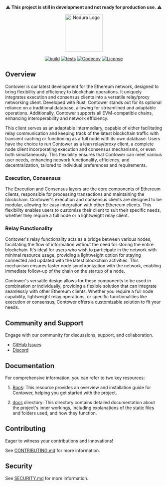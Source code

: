 <div align="center">

⚠️ **This project is still in development and not ready for production use.** ⚠️

<picture>
    <source media="(prefers-color-scheme: dark)" srcset="https://raw.githubusercontent.com/nodura/contower/stable/assets/contower-repo-banner-white.png">
    <img alt="Nodura Logo" src="https://raw.githubusercontent.com/nodura/contower/stable/assets/contower-repo-banner-black.png" width="auto" height="120">
</picture>

[![build](https://github.com/nodura/contower/actions/workflows/build.yml/badge.svg)](https://github.com/nodura/contower/actions/workflows/build.yml)
[![tests](https://github.com/nodura/contower/actions/workflows/tests.yml/badge.svg)](https://github.com/nodura/contower/actions/workflows/tests.yml)
[![Codecov](https://img.shields.io/codecov/c/github/nodura/contower?token=JT1850HR9J)](https://app.codecov.io/gh/nodura/contower)
[![License](https://img.shields.io/badge/License-Apache_2.0-blue.svg)](https://opensource.org/licenses/Apache-2.0)

</div>

## Overview

Contower is our latest development for the Ethereum network, designed to bring flexibility and efficiency to blockchain operations. It uniquely integrates execution and consensus clients into a versatile relay/proxy networking client. Developed with Rust, Contower stands out for its optional reliance on a traditional database, allowing for streamlined and adaptable operations. Additionally, Contower supports all EVM-compatible chains, enhancing interoperability and network efficiency.

This client serves as an adaptable intermediary, capable of either facilitating relay communication and keeping track of the latest blockchain traffic with transient caching or functioning as a full node with its own database. Users have the choice to run Contower as a lean relay/proxy client, a complete node client incorporating execution and consensus mechanisms, or even both simultaneously. This flexibility ensures that Contower can meet various user needs, enhancing network functionality, efficiency, and decentralization, tailored to individual preferences and requirements.

### Execution, Consensus

The Execution and Consensus layers are the core components of Ethereum clients, responsible for processing transactions and maintaining the blockchain. Contower's execution and consensus clients are designed to be modular, allowing for easy integration with other Ethereum clients. This flexibility enables users to customize their client to suit their specific needs, whether they require a full node or a lightweight relay client.

### Relay Functionality

Contower's relay functionality acts as a bridge between various nodes, facilitating the flow of information without the need for storing the entire blockchain. It's ideal for users who wish to participate in the network with minimal resource usage, providing a lightweight option for staying connected and updated with the latest blockchain activities. This mechanism ensures faster node synchronization with the network, enabling immediate follow-up of the chain on the startup of a node.

Contower's versatile design allows for these components to be used in combination or individually, providing a flexible solution that can integrate seamlessly with other Ethereum clients. Whether you require a full node capability, lightweight relay operations, or specific functionalities like execution or consensus, Contower offers a customizable solution to fit your needs.

## Community and Support

Engage with our community for discussions, support, and collaboration.

-   [GitHub Issues](https://github.com/nodura/contower/issues)
-   [Discord](https://discord.gg/vHWpWsjCqx)

## Documentation

For comprehensive information, you can refer to two key resources:

1. [Book](https://nodura.github.io/contower/): This resource provides an overview and installation guide for Contower, helping you get started with the project.

2. [docs](docs/) directory: This directory contains detailed documentation about the project's inner workings, including explanations of the static files and folders used, and how they function.

## Contributing

Eager to witness your contributions and innovations!

See [CONTRIBUTING.md](CONTRIBUTING.md) for more information.

## Security

See [SECURITY.md](SECURITY.md) for more information.
